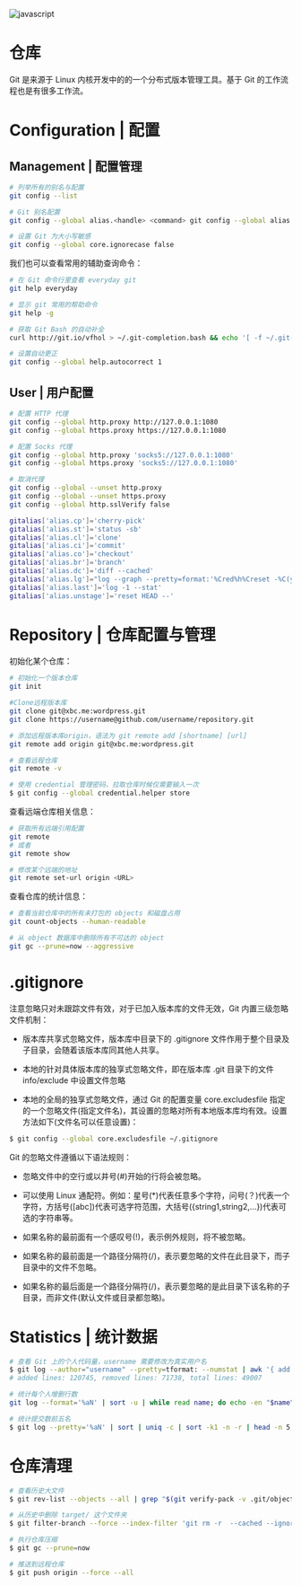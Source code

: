![javascript](https://user-images.githubusercontent.com/5803001/44412874-859de980-a59c-11e8-8845-eebe9d13d832.jpg)

# 仓库

Git 是来源于 Linux 内核开发中的的一个分布式版本管理工具。基于 Git 的工作流程也是有很多工作流。

# Configuration | 配置

## Management | 配置管理

```sh
# 列举所有的别名与配置
git config --list

# Git 别名配置
git config --global alias.<handle> <command> git config --global alias.st status

# 设置 Git 为大小写敏感
git config --global core.ignorecase false
```

我们也可以查看常用的辅助查询命令：

```sh
# 在 Git 命令行里查看 everyday git
git help everyday

# 显示 git 常用的帮助命令
git help -g

# 获取 Git Bash 的自动补全
curl http://git.io/vfhol > ~/.git-completion.bash && echo '[ -f ~/.git-completion.bash ] && . ~/.git-completion.bash' >> ~/.bashrc

# 设置自动更正
git config --global help.autocorrect 1
```

## User | 用户配置

```sh
# 配置 HTTP 代理
git config --global http.proxy http://127.0.0.1:1080
git config --global https.proxy https://127.0.0.1:1080

# 配置 Socks 代理
git config --global http.proxy 'socks5://127.0.0.1:1080'
git config --global https.proxy 'socks5://127.0.0.1:1080'

# 取消代理
git config --global --unset http.proxy
git config --global --unset https.proxy
git config --global http.sslVerify false
```

```sh
gitalias['alias.cp']='cherry-pick'
gitalias['alias.st']='status -sb'
gitalias['alias.cl']='clone'
gitalias['alias.ci']='commit'
gitalias['alias.co']='checkout'
gitalias['alias.br']='branch'
gitalias['alias.dc']='diff --cached'
gitalias['alias.lg']="log --graph --pretty=format:'%Cred%h%Creset -%C(yellow)%d%Creset %s %Cgreen(%cr) %Cblue<%an>%Creset' --abbrev-commit --date=relative --all"
gitalias['alias.last']='log -1 --stat'
gitalias['alias.unstage']='reset HEAD --'
```

# Repository | 仓库配置与管理

初始化某个仓库：

```sh
# 初始化一个版本仓库
git init

#Clone远程版本库
git clone git@xbc.me:wordpress.git
git clone https://username@github.com/username/repository.git

# 添加远程版本库origin，语法为 git remote add [shortname] [url]
git remote add origin git@xbc.me:wordpress.git

# 查看远程仓库
git remote -v
```

```sh
# 使用 credential 管理密码，拉取仓库时候仅需要输入一次
$ git config --global credential.helper store
```

查看远端仓库相关信息：

```sh
# 获取所有远端引用配置
git remote
# 或者
git remote show

# 修改某个远端的地址
git remote set-url origin <URL>
```

查看仓库的统计信息：

```sh
# 查看当前仓库中的所有未打包的 objects 和磁盘占用
git count-objects --human-readable

# 从 object 数据库中删除所有不可达的 object
git gc --prune=now --aggressive
```

# .gitignore

注意忽略只对未跟踪文件有效，对于已加入版本库的文件无效，Git 内置三级忽略文件机制：

- 版本库共享式忽略文件，版本库中目录下的 .gitignore 文件作用于整个目录及子目录，会随着该版本库同其他人共享。

- 本地的针对具体版本库的独享式忽略文件，即在版本库 .git 目录下的文件 info/exclude 中设置文件忽略

- 本地的全局的独享式忽略文件，通过 Git 的配置变量 core.excludesfile 指定的一个忽略文件(指定文件名)，其设置的忽略对所有本地版本库均有效。设置方法如下(文件名可以任意设置)：

```sh
$ git config --global core.excludesfile ~/.gitignore
```

Git 的忽略文件遵循以下语法规则：

- 忽略文件中的空行或以井号(#)开始的行将会被忽略。

- 可以使用 Linux 通配符。例如：星号(\*)代表任意多个字符，问号(？)代表一个字符，方括号([abc])代表可选字符范围，大括号({string1,string2,...})代表可选的字符串等。

- 如果名称的最前面有一个感叹号(!)，表示例外规则，将不被忽略。

- 如果名称的最前面是一个路径分隔符(/)，表示要忽略的文件在此目录下，而子目录中的文件不忽略。

- 如果名称的最后面是一个路径分隔符(/)，表示要忽略的是此目录下该名称的子目录，而非文件(默认文件或目录都忽略)。

# Statistics | 统计数据

```sh
# 查看 Git 上的个人代码量，username 需要修改为真实用户名
$ git log --author="username" --pretty=tformat: --numstat | awk '{ add += $1; subs += $2; loc += $1 - $2 } END { printf "added lines: %s, removed lines: %s, total lines: %s\n", add, subs, loc }' -
# added lines: 120745, removed lines: 71738, total lines: 49007

# 统计每个人增删行数
git log --format='%aN' | sort -u | while read name; do echo -en "$name\t"; git log --author="$name" --pretty=tformat: --numstat | awk '{ add += $1; subs += $2; loc += $1 - $2 } END { printf "added lines: %s, removed lines: %s, total lines: %s\n", add, subs, loc }' -; done

# 统计提交数前五名
$ git log --pretty='%aN' | sort | uniq -c | sort -k1 -n -r | head -n 5
```

# 仓库清理

```sh
# 查看历史大文件
$ git rev-list --objects --all | grep "$(git verify-pack -v .git/objects/pack/*.idx | sort -k 3 -n | tail -5 | awk '{print$1}')"

# 从历史中删除 target/ 这个文件夹
$ git filter-branch --force --index-filter 'git rm -r  --cached --ignore-unmatch target/' --prune-empty --tag-name-filter cat -- --all

# 执行仓库压缩
$ git gc --prune=now

# 推送到远程仓库
$ git push origin --force --all
```
